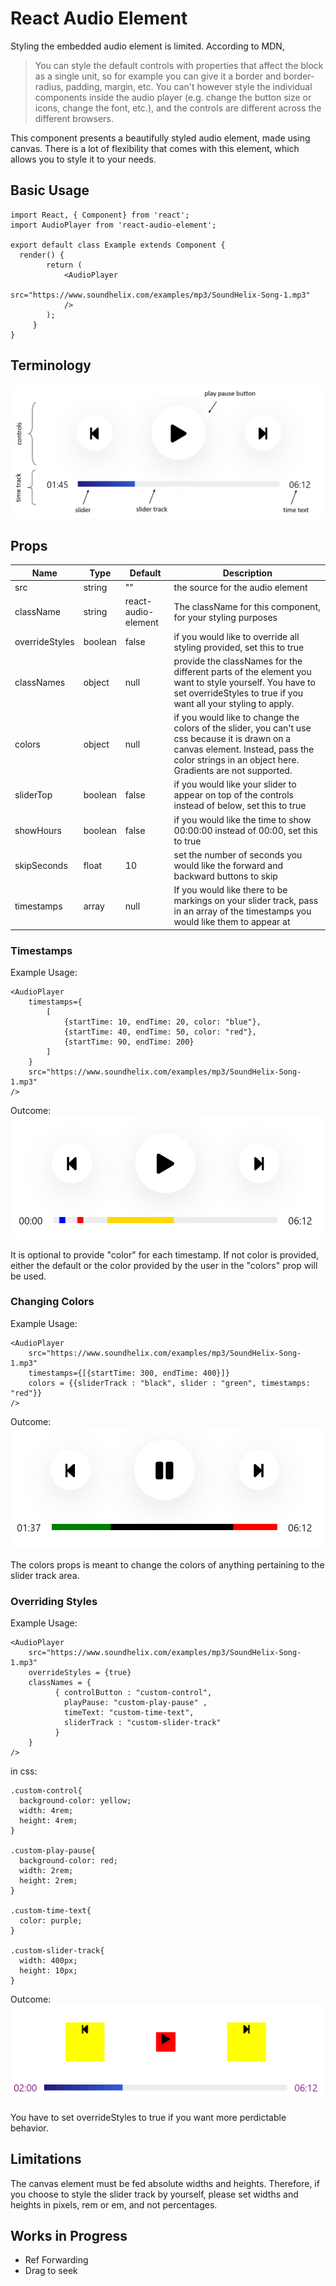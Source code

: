 # React Audio Element

Styling the embedded audio element is limited. According to MDN,

> You can style the default controls with properties that affect the block as a single unit, so for example you can give it a border and border-radius, padding, margin, etc. You can't however style the individual components inside the audio player (e.g. change the button size or icons, change the font, etc.), and the controls are different across the different browsers.

This component presents a beautifully styled audio element, made using canvas. There is a lot of flexibility that comes with this element, which allows you to style it to your needs.

## Basic Usage

```
import React, { Component} from 'react';
import AudioPlayer from 'react-audio-element';

export default class Example extends Component {
  render() {
        return (
            <AudioPlayer
                src="https://www.soundhelix.com/examples/mp3/SoundHelix-Song-1.mp3"
            />
        );
     }
}
```

## Terminology
![Terminology](./assets/terminology.png)

## Props

| Name           | Type    | Default             | Description                                                                                                                                                                                      |
| -------------- | ------- | ------------------- | ------------------------------------------------------------------------------------------------------------------------------------------------------------------------------------------------ |
| src            | string  | ""                  | the source for the audio element                                                                                                                                                                 |
| className      | string  | react-audio-element | The className for this component, for your styling purposes                                                                                                                                      |
| overrideStyles | boolean | false               | if you would like to override all styling provided, set this to true                                                                                                                             |
| classNames     | object  | null                | provide the classNames for the different parts of the element you want to style yourself. You have to set overrideStyles to true if you want all your styling to apply.                          |
| colors         | object  | null                | if you would like to change the colors of the slider, you can't use css because it is drawn on a canvas element. Instead, pass the color strings in an object here. Gradients are not supported. |
| sliderTop      | boolean | false               | if you would like your slider to appear on top of the controls instead of below, set this to true                                                                                                |
| showHours      | boolean | false               | if you would like the time to show 00:00:00 instead of 00:00, set this to true                                                                                                                   |
| skipSeconds    | float   | 10                  | set the number of seconds you would like the forward and backward buttons to skip                                                                                                                |
| timestamps    | array   | null                  | If you would like there to be markings on your slider track, pass in an array of the timestamps you would like them to appear at                                       |

### Timestamps

Example Usage:
```
<AudioPlayer
    timestamps={
        [
            {startTime: 10, endTime: 20, color: "blue"}, 
            {startTime: 40, endTime: 50, color: "red"}, 
            {startTime: 90, endTime: 200}
        ]
    }
    src="https://www.soundhelix.com/examples/mp3/SoundHelix-Song-1.mp3"
/>
```

Outcome:
![Timestamps](./assets/timestamps.png)

It is optional to provide "color" for each timestamp. If not color is provided, either the default or the color provided by the user in the "colors" prop will be used. 
### Changing Colors
Example Usage:
```
<AudioPlayer
    src="https://www.soundhelix.com/examples/mp3/SoundHelix-Song-1.mp3"
    timestamps={[{startTime: 300, endTime: 400}]}
    colors = {{sliderTrack : "black", slider : "green", timestamps: "red"}}
/>
```
Outcome:
![Colors](./assets/colors.png)

The colors props is meant to change the colors of anything pertaining to the slider track area. 

### Overriding Styles
Example Usage:
```
<AudioPlayer
    src="https://www.soundhelix.com/examples/mp3/SoundHelix-Song-1.mp3"
    overrideStyles = {true}
    classNames = {
          { controlButton : "custom-control",
            playPause: "custom-play-pause" ,
            timeText: "custom-time-text",
            sliderTrack : "custom-slider-track"
          }
    }
/>
```
in css:
```
.custom-control{
  background-color: yellow;
  width: 4rem;
  height: 4rem;
}

.custom-play-pause{
  background-color: red;
  width: 2rem;
  height: 2rem;
}

.custom-time-text{
  color: purple;
}

.custom-slider-track{
  width: 400px;
  height: 10px;
}
```

Outcome:
![OverridingStyles](./assets/override.png)


You have to set overrideStyles to true if you want more perdictable behavior.


## Limitations
The canvas element must be fed absolute widths and heights. Therefore, if you choose to style the slider track by yourself, please set widths and heights in pixels, rem or em, and not percentages.

## Works in Progress

- Ref Forwarding
- Drag to seek
